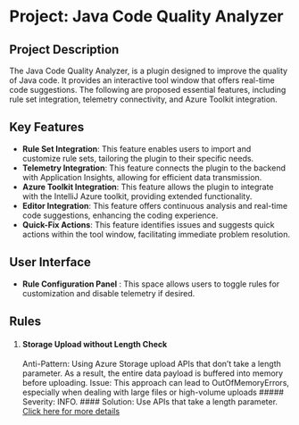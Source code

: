 # Project: Java Code Quality Analyzer

## Project Description
The Java Code Quality Analyzer, is a plugin designed to improve the quality of Java code. It provides an interactive tool window that offers real-time code suggestions. The following are proposed essential features, including rule set integration, telemetry connectivity, and Azure Toolkit integration.

## Key Features

- **Rule Set Integration**: This feature enables users to import and customize rule sets, tailoring the plugin to their specific needs.
- **Telemetry Integration**: This feature connects the plugin to the backend with Application Insights, allowing for efficient data transmission.
- **Azure Toolkit Integration**: This feature allows the plugin to integrate with the IntelliJ Azure toolkit, providing extended functionality.
- **Editor Integration**: This feature offers continuous analysis and real-time code suggestions, enhancing the coding experience.
- **Quick-Fix Actions**: This feature identifies issues and suggests quick actions within the tool window, facilitating immediate problem resolution.

## User Interface
- **Rule Configuration Panel** : This space allows users to toggle rules for customization and disable telemetry if desired.

## Rules
1. #### Storage Upload without Length Check
    Anti-Pattern: Using Azure Storage upload APIs that don’t take a length parameter. As a result, the entire data payload is buffered into memory before uploading.
    Issue: This approach can lead to OutOfMemoryErrors, especially when dealing with large files or high-volume uploads
       ##### Severity: INFO. 
       #### Solution: Use APIs that take a length parameter. [Click here for more details](https://learn.microsoft.com/en-us/azure/storage/blobs/storage-blob-upload-java)